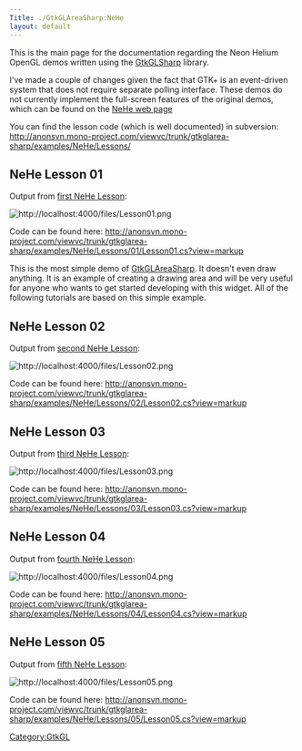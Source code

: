 ```yaml
---
Title: ./GtkGLAreaSharp:NeHe
layout: default
---
```


This is the main page for the documentation regarding the Neon Helium
OpenGL demos written using the [GtkGLSharp]({{site.url}}/GtkGLSharp "wikilink")
library.

I've made a couple of changes given the fact that GTK+ is an
event-driven system that does not require separate polling interface.
These demos do not currently implement the full-screen features of the
original demos, which can be found on the [NeHe web
page](http://nehe.gamedev.net/)

You can find the lesson code (which is well documented) in subversion:
<http://anonsvn.mono-project.com/viewvc/trunk/gtkglarea-sharp/examples/NeHe/Lessons/>

NeHe Lesson 01
--------------

Output from [first NeHe
Lesson](http://nehe.gamedev.net/data/lessons/lesson.asp?lesson=01):

![](http://localhost:4000/files/Lesson01.png "http://localhost:4000/files/Lesson01.png")

Code can be found here:
<http://anonsvn.mono-project.com/viewvc/trunk/gtkglarea-sharp/examples/NeHe/Lessons/01/Lesson01.cs?view=markup>

This is the most simple demo of
[GtkGLAreaSharp]({{site.url}}/GtkGLAreaSharp "wikilink"). It doesn't even draw
anything. It is an example of creating a drawing area and will be very
useful for anyone who wants to get started developing with this widget.
All of the following tutorials are based on this simple example.

NeHe Lesson 02
--------------

Output from [second NeHe
Lesson](http://nehe.gamedev.net/data/lessons/lesson.asp?lesson=02):

![](http://localhost:4000/files/Lesson02.png "http://localhost:4000/files/Lesson02.png")

Code can be found here:
<http://anonsvn.mono-project.com/viewvc/trunk/gtkglarea-sharp/examples/NeHe/Lessons/02/Lesson02.cs?view=markup>

NeHe Lesson 03
--------------

Output from [third NeHe
Lesson](http://nehe.gamedev.net/data/lessons/lesson.asp?lesson=03):

![](http://localhost:4000/files/Lesson03.png "http://localhost:4000/files/Lesson03.png")

Code can be found here:
<http://anonsvn.mono-project.com/viewvc/trunk/gtkglarea-sharp/examples/NeHe/Lessons/03/Lesson03.cs?view=markup>

NeHe Lesson 04
--------------

Output from [fourth NeHe
Lesson](http://nehe.gamedev.net/data/lessons/lesson.asp?lesson=04):

![](http://localhost:4000/files/Lesson04.png "http://localhost:4000/files/Lesson04.png")

Code can be found here:
<http://anonsvn.mono-project.com/viewvc/trunk/gtkglarea-sharp/examples/NeHe/Lessons/04/Lesson04.cs?view=markup>

NeHe Lesson 05
--------------

Output from [fifth NeHe
Lesson](http://nehe.gamedev.net/data/lessons/lesson.asp?lesson=05):

![](http://localhost:4000/files/Lesson05.png "http://localhost:4000/files/Lesson05.png")

Code can be found here:
<http://anonsvn.mono-project.com/viewvc/trunk/gtkglarea-sharp/examples/NeHe/Lessons/05/Lesson05.cs?view=markup>

<Category:GtkGL>
